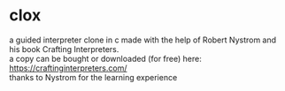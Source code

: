 # clox
a guided interpreter clone in c made with the help of Robert Nystrom and his book Crafting Interpreters.  
a copy can be bought or downloaded (for free) here: https://craftinginterpreters.com/  
thanks to Nystrom for the learning experience  
